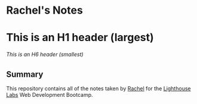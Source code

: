 # Rachel's Notes
# This is an H1 header (largest)
###### This is an H6 header (smallest)
## Summary
This repository contains all of the notes taken by [Rachel](https://github.com/RachelTWQ/) for the [Lighthouse Labs](https://www.lighthouselabs.ca/) Web Development Bootcamp.